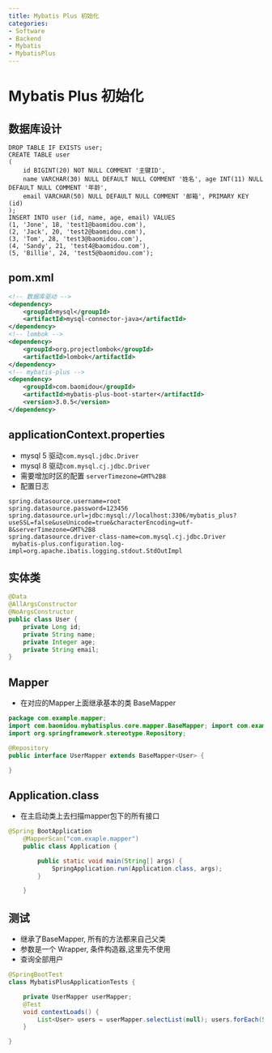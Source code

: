 ```yaml
---
title: Mybatis Plus 初始化
categories:
- Software
- Backend
- Mybatis
- MybatisPlus
---
```

# Mybatis Plus 初始化

## 数据库设计

```mysql
DROP TABLE IF EXISTS user;
CREATE TABLE user
(
    id BIGINT(20) NOT NULL COMMENT '主键ID',
    name VARCHAR(30) NULL DEFAULT NULL COMMENT '姓名', age INT(11) NULL DEFAULT NULL COMMENT '年龄',
    email VARCHAR(50) NULL DEFAULT NULL COMMENT '邮箱', PRIMARY KEY (id)
);
INSERT INTO user (id, name, age, email) VALUES
(1, 'Jone', 18, 'test1@baomidou.com'),
(2, 'Jack', 20, 'test2@baomidou.com'),
(3, 'Tom', 28, 'test3@baomidou.com'),
(4, 'Sandy', 21, 'test4@baomidou.com'),
(5, 'Billie', 24, 'test5@baomidou.com');
```

## pom.xml

```xml
<!-- 数据库驱动 -->
<dependency>
    <groupId>mysql</groupId>
    <artifactId>mysql-connector-java</artifactId>
</dependency>
<!-- lombok -->
<dependency>
    <groupId>org.projectlombok</groupId>
    <artifactId>lombok</artifactId>
</dependency>
<!-- mybatis-plus -->
<dependency>
    <groupId>com.baomidou</groupId>
    <artifactId>mybatis-plus-boot-starter</artifactId>
    <version>3.0.5</version>
</dependency>
```

## applicationContext.properties

- mysql 5 驱动`com.mysql.jdbc.Driver`
- mysql 8 驱动`com.mysql.cj.jdbc.Driver`
- 需要增加时区的配置 `serverTimezone=GMT%2B8`
- 配置日志

```properties
spring.datasource.username=root
spring.datasource.password=123456
spring.datasource.url=jdbc:mysql://localhost:3306/mybatis_plus? useSSL=false&useUnicode=true&characterEncoding=utf-8&serverTimezone=GMT%2B8
spring.datasource.driver-class-name=com.mysql.cj.jdbc.Driver
 mybatis-plus.configuration.log-impl=org.apache.ibatis.logging.stdout.StdOutImpl
```

## 实体类

```java
@Data
@AllArgsConstructor
@NoArgsConstructor
public class User {
    private Long id;
    private String name;
    private Integer age;
    private String email;
}
```

## Mapper

- 在对应的Mapper上面继承基本的类 BaseMapper

```java
package com.example.mapper;
import com.baomidou.mybatisplus.core.mapper.BaseMapper; import com.example.pojo.User;
import org.springframework.stereotype.Repository;

@Repository
public interface UserMapper extends BaseMapper<User> {

}
```

## Application.class

- 在主启动类上去扫描mapper包下的所有接口

```java
@Spring BootApplication
    @MapperScan("com.exaple.mapper")
    public class Application {

        public static void main(String[] args) {
            SpringApplication.run(Application.class, args);
        }

    }
```

## 测试

- 继承了BaseMapper, 所有的方法都来自己父类
- 参数是一个 Wrapper, 条件构造器,这里先不使用
- 查询全部用户

```java
@SpringBootTest
class MybatisPlusApplicationTests {

    private UserMapper userMapper;
    @Test
    void contextLoads() {
        List<User> users = userMapper.selectList(null); users.forEach(System.out::println);
    }

}
```

